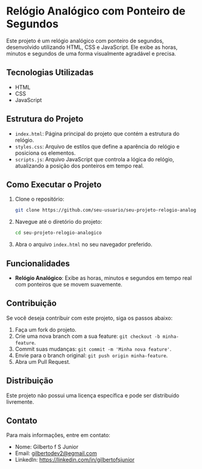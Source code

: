 # Relógio Analógico com Ponteiro de Segundos

Este projeto é um relógio analógico com ponteiro de segundos, desenvolvido utilizando HTML, CSS e JavaScript. Ele exibe as horas, minutos e segundos de uma forma visualmente agradável e precisa.

## Tecnologias Utilizadas

- HTML
- CSS
- JavaScript

## Estrutura do Projeto

- `index.html`: Página principal do projeto que contém a estrutura do relógio.
- `styles.css`: Arquivo de estilos que define a aparência do relógio e posiciona os elementos.
- `scripts.js`: Arquivo JavaScript que controla a lógica do relógio, atualizando a posição dos ponteiros em tempo real.

## Como Executar o Projeto

1. Clone o repositório:
    ```bash
    git clone https://github.com/seu-usuario/seu-projeto-relogio-analogico.git
    ```
2. Navegue até o diretório do projeto:
    ```bash
    cd seu-projeto-relogio-analogico
    ```
3. Abra o arquivo `index.html` no seu navegador preferido.

## Funcionalidades

- **Relógio Analógico**: Exibe as horas, minutos e segundos em tempo real com ponteiros que se movem suavemente.

## Contribuição

Se você deseja contribuir com este projeto, siga os passos abaixo:

1. Faça um fork do projeto.
2. Crie uma nova branch com a sua feature: `git checkout -b minha-feature`.
3. Commit suas mudanças: `git commit -m 'Minha nova feature'`.
4. Envie para o branch original: `git push origin minha-feature`.
5. Abra um Pull Request.

## Distribuição

Este projeto não possui uma licença específica e pode ser distribuído livremente.

## Contato

Para mais informações, entre em contato:
- Nome: Gilberto f S Junior
- Email: gilbertodev2@egmail.com
- LinkedIn: https://linkedin.com/in/gilbertofsjunior


